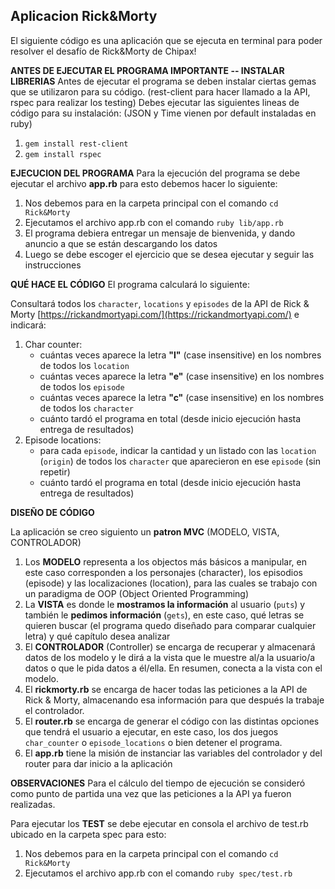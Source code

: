 ## Aplicacion Rick&Morty

El siguiente código es una aplicación que se ejecuta en terminal para poder resolver el desafío de Rick&Morty de Chipax!

**ANTES DE EJECUTAR EL PROGRAMA IMPORTANTE -- INSTALAR LIBRERIAS**
Antes de ejecutar el programa se deben instalar ciertas gemas que se utilizaron para su código. (rest-client para hacer llamado a la API, rspec para realizar los testing)
Debes ejecutar las siguientes lineas de código para su instalación: (JSON y Time vienen por default instaladas en ruby)
1. `gem install rest-client`
2. `gem install rspec`

**EJECUCION DEL PROGRAMA**
Para la ejecución del programa se debe ejecutar el archivo **app.rb** para esto debemos hacer lo siguiente:
1. Nos debemos para en la carpeta principal con el comando `cd Rick&Morty`
2. Ejecutamos el archivo app.rb con el comando `ruby lib/app.rb`
3. El programa debiera entregar un mensaje de bienvenida, y dando anuncio a que se están descargando los datos
4. Luego se debe escoger el ejercicio que se desea ejecutar y seguir las instrucciones





**QUÉ HACE EL CÓDIGO**
El programa calculará lo siguiente:

Consultará todos los `character`, `locations` y `episodes` de la API de Rick & Morty [https://rickandmortyapi.com/](https://rickandmortyapi.com/) e indicará:

1. Char counter:
    - cuántas veces aparece la letra **"l"** (case insensitive) en los nombres de todos los `location`
    - cuántas veces aparece la letra **"e"** (case insensitive) en los nombres de todos los `episode`
    - cuántas veces aparece la letra **"c"** (case insensitive) en los nombres de todos los `character`
    - cuánto tardó el programa en total (desde inicio ejecución hasta entrega de resultados)
2. Episode locations:
    - para cada `episode`, indicar la cantidad y un listado con las `location` (`origin`) de todos los `character` que aparecieron en ese `episode` (sin repetir)
    - cuánto tardó el programa en total (desde inicio ejecución hasta entrega de resultados)


**DISEÑO DE CÓDIGO**

La aplicación se creo siguiento un **patron MVC** (MODELO, VISTA, CONTROLADOR)
1. Los **MODELO** representa a los objectos más básicos a manipular, en este caso corresponden a los personajes (character), los episodios (episode) y las localizaciones (location), para las cuales se trabajo con un paradigma de OOP (Object Oriented Programming)
2. La **VISTA** es donde le **mostramos la información** al usuario (`puts`) y también le **pedimos información** (`gets`), en este caso, qué letras se quieren buscar  (el programa quedo diseñado para comparar cualquier letra) y qué capítulo desea analizar
3. El **CONTROLADOR** (Controller) se encarga de recuperar y almacenará datos de los modelo y le dirá a la vista que le muestre al/a la usuario/a datos o que le pida datos a él/ella. En resumen, conecta a la vista con el modelo.
4. El **rickmorty.rb** se encarga de hacer todas las peticiones a la API de Rick & Morty, almacenando esa información para que después la trabaje el controlador.
5. El **router.rb** se encarga de generar el código con las distintas opciones que tendrá el usuario a ejecutar, en este caso, los dos juegos `char_counter` o `episode_locations` o bien detener el programa.
6. El **app.rb** tiene la misión de instanciar las variables del controlador y del router para dar inicio a la aplicación

**OBSERVACIONES**
Para el cálculo del tiempo de ejecución se consideró como punto de partida una vez que las peticiones a la API ya fueron realizadas.

Para ejecutar los **TEST** se debe ejecutar en consola el archivo de test.rb ubicado en la carpeta spec para esto:
1. Nos debemos para en la carpeta principal con el comando `cd Rick&Morty`
2. Ejecutamos el archivo app.rb con el comando `ruby spec/test.rb`
